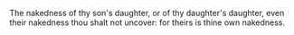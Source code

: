 The nakedness of thy son's daughter, or of thy daughter's daughter, even their nakedness thou shalt not uncover: for theirs is thine own nakedness.

